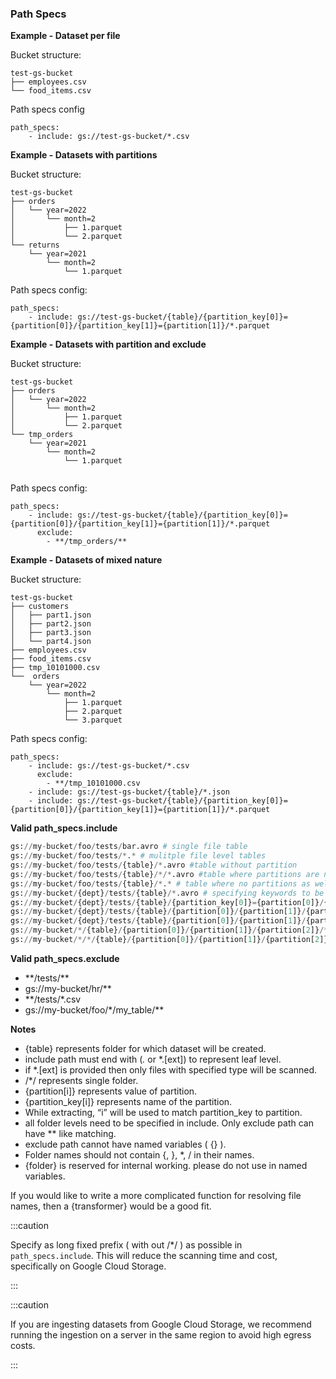 
### Path Specs

**Example - Dataset per file**

Bucket structure:

```
test-gs-bucket
├── employees.csv
└── food_items.csv
```

Path specs config
```
path_specs:
    - include: gs://test-gs-bucket/*.csv

```

**Example - Datasets with partitions**

Bucket structure:
```
test-gs-bucket
├── orders
│   └── year=2022
│       └── month=2
│           ├── 1.parquet
│           └── 2.parquet
└── returns
    └── year=2021
        └── month=2
            └── 1.parquet

```

Path specs config:
```
path_specs:
    - include: gs://test-gs-bucket/{table}/{partition_key[0]}={partition[0]}/{partition_key[1]}={partition[1]}/*.parquet
```

**Example - Datasets with partition and exclude**

Bucket structure:
```
test-gs-bucket
├── orders
│   └── year=2022
│       └── month=2
│           ├── 1.parquet
│           └── 2.parquet
└── tmp_orders
    └── year=2021
        └── month=2
            └── 1.parquet


```

Path specs config:
```
path_specs:
    - include: gs://test-gs-bucket/{table}/{partition_key[0]}={partition[0]}/{partition_key[1]}={partition[1]}/*.parquet
      exclude: 
        - **/tmp_orders/**
```
**Example - Datasets of mixed nature**

Bucket structure:
```
test-gs-bucket
├── customers
│   ├── part1.json
│   ├── part2.json
│   ├── part3.json
│   └── part4.json
├── employees.csv
├── food_items.csv
├── tmp_10101000.csv
└──  orders
    └── year=2022
        └── month=2
            ├── 1.parquet
            ├── 2.parquet
            └── 3.parquet

```

Path specs config:
```
path_specs:
    - include: gs://test-gs-bucket/*.csv
      exclude:
        - **/tmp_10101000.csv
    - include: gs://test-gs-bucket/{table}/*.json
    - include: gs://test-gs-bucket/{table}/{partition_key[0]}={partition[0]}/{partition_key[1]}={partition[1]}/*.parquet
```

**Valid path_specs.include**

```python
gs://my-bucket/foo/tests/bar.avro # single file table   
gs://my-bucket/foo/tests/*.* # mulitple file level tables
gs://my-bucket/foo/tests/{table}/*.avro #table without partition
gs://my-bucket/foo/tests/{table}/*/*.avro #table where partitions are not specified
gs://my-bucket/foo/tests/{table}/*.* # table where no partitions as well as data type specified
gs://my-bucket/{dept}/tests/{table}/*.avro # specifying keywords to be used in display name
gs://my-bucket/{dept}/tests/{table}/{partition_key[0]}={partition[0]}/{partition_key[1]}={partition[1]}/*.avro # specify partition key and value format
gs://my-bucket/{dept}/tests/{table}/{partition[0]}/{partition[1]}/{partition[2]}/*.avro # specify partition value only format
gs://my-bucket/{dept}/tests/{table}/{partition[0]}/{partition[1]}/{partition[2]}/*.* # for all extensions
gs://my-bucket/*/{table}/{partition[0]}/{partition[1]}/{partition[2]}/*.* # table is present at 2 levels down in bucket
gs://my-bucket/*/*/{table}/{partition[0]}/{partition[1]}/{partition[2]}/*.* # table is present at 3 levels down in bucket
```

**Valid path_specs.exclude**
- \**/tests/**
- gs://my-bucket/hr/**
- **/tests/*.csv
- gs://my-bucket/foo/*/my_table/**

**Notes**

- {table} represents folder for which dataset will be created.
- include path must end with (*.* or *.[ext]) to represent leaf level.
- if *.[ext] is provided then only files with specified type will be scanned.
- /*/ represents single folder.
- {partition[i]} represents value of partition.
- {partition_key[i]} represents name of the partition.
- While extracting, “i” will be used to match partition_key to partition.
- all folder levels need to be specified in include. Only exclude path can have ** like matching.
- exclude path cannot have named variables ( {} ).
- Folder names should not contain {, }, *, / in their names.
- {folder} is reserved for internal working. please do not use in named variables.



If you would like to write a more complicated function for resolving file names, then a {transformer} would be a good fit.

:::caution

Specify as long fixed prefix ( with out /*/ ) as possible in `path_specs.include`. This will reduce the scanning time and cost, specifically on Google Cloud Storage.

:::


:::caution

If you are ingesting datasets from Google Cloud Storage, we recommend running the ingestion on a server in the same region to avoid high egress costs.

:::

